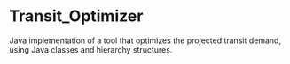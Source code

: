# Transit_Optimizer
Java implementation of a tool that optimizes the projected transit demand, using Java classes and hierarchy structures.
